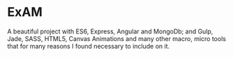 # ExAM

A beautiful project with ES6, Express, Angular and MongoDb; and Gulp, Jade, SASS, HTML5, Canvas Animations and many other macro, micro tools that for many reasons I found necessary to include on it.
